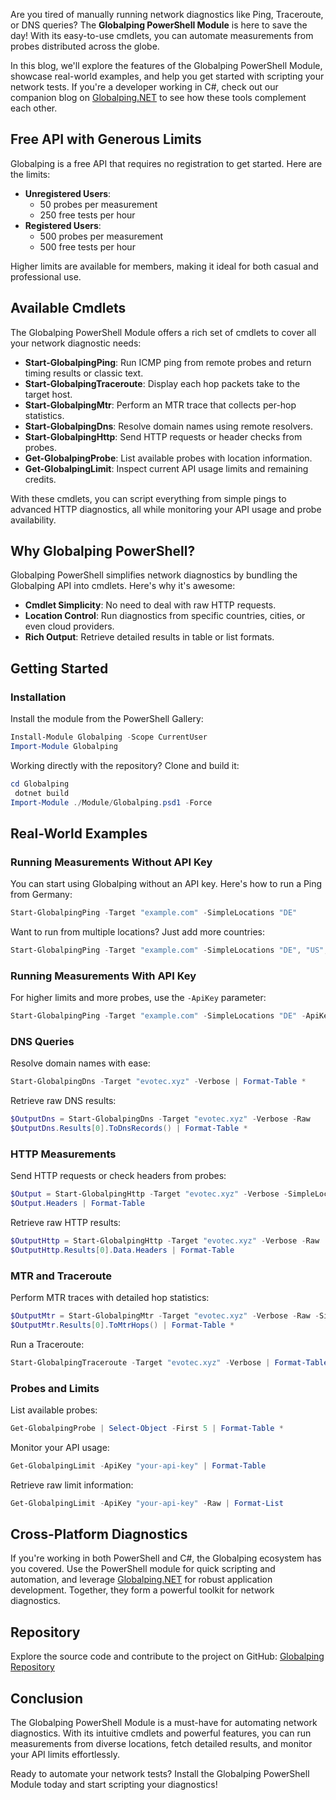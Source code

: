 Are you tired of manually running network diagnostics like Ping, Traceroute, or DNS queries? The **Globalping PowerShell Module** is here to save the day! With its easy-to-use cmdlets, you can automate measurements from probes distributed across the globe.

In this blog, we'll explore the features of the Globalping PowerShell Module, showcase real-world examples, and help you get started with scripting your network tests. If you're a developer working in C#, check out our companion blog on [Globalping.NET](https://evotec.xyz/supercharging-your-network-diagnostics-with-globalping-for-net/) to see how these tools complement each other.

## Free API with Generous Limits

Globalping is a free API that requires no registration to get started. Here are the limits:

- **Unregistered Users**:
  - 50 probes per measurement
  - 250 free tests per hour
- **Registered Users**:
  - 500 probes per measurement
  - 500 free tests per hour

Higher limits are available for members, making it ideal for both casual and professional use.

## Available Cmdlets

The Globalping PowerShell Module offers a rich set of cmdlets to cover all your network diagnostic needs:

- **Start-GlobalpingPing**: Run ICMP ping from remote probes and return timing results or classic text.
- **Start-GlobalpingTraceroute**: Display each hop packets take to the target host.
- **Start-GlobalpingMtr**: Perform an MTR trace that collects per-hop statistics.
- **Start-GlobalpingDns**: Resolve domain names using remote resolvers.
- **Start-GlobalpingHttp**: Send HTTP requests or header checks from probes.
- **Get-GlobalpingProbe**: List available probes with location information.
- **Get-GlobalpingLimit**: Inspect current API usage limits and remaining credits.

With these cmdlets, you can script everything from simple pings to advanced HTTP diagnostics, all while monitoring your API usage and probe availability.

## Why Globalping PowerShell?

Globalping PowerShell simplifies network diagnostics by bundling the Globalping API into cmdlets. Here's why it's awesome:

- **Cmdlet Simplicity**: No need to deal with raw HTTP requests.
- **Location Control**: Run diagnostics from specific countries, cities, or even cloud providers.
- **Rich Output**: Retrieve detailed results in table or list formats.

## Getting Started

### Installation

Install the module from the PowerShell Gallery:

```powershell
Install-Module Globalping -Scope CurrentUser
Import-Module Globalping
```

Working directly with the repository? Clone and build it:

```powershell
cd Globalping
 dotnet build
Import-Module ./Module/Globalping.psd1 -Force
```

## Real-World Examples

### Running Measurements Without API Key

You can start using Globalping without an API key. Here's how to run a Ping from Germany:

```powershell
Start-GlobalpingPing -Target "example.com" -SimpleLocations "DE"
```

Want to run from multiple locations? Just add more countries:

```powershell
Start-GlobalpingPing -Target "example.com" -SimpleLocations "DE", "US", "GB"
```

### Running Measurements With API Key

For higher limits and more probes, use the `-ApiKey` parameter:

```powershell
Start-GlobalpingPing -Target "example.com" -SimpleLocations "DE" -ApiKey "your-api-key"
```

### DNS Queries

Resolve domain names with ease:

```powershell
Start-GlobalpingDns -Target "evotec.xyz" -Verbose | Format-Table *
```

Retrieve raw DNS results:

```powershell
$OutputDns = Start-GlobalpingDns -Target "evotec.xyz" -Verbose -Raw
$OutputDns.Results[0].ToDnsRecords() | Format-Table *
```

### HTTP Measurements

Send HTTP requests or check headers from probes:

```powershell
$Output = Start-GlobalpingHttp -Target "evotec.xyz" -Verbose -SimpleLocations "Krakow+PL"
$Output.Headers | Format-Table
```

Retrieve raw HTTP results:

```powershell
$OutputHttp = Start-GlobalpingHttp -Target "evotec.xyz" -Verbose -Raw
$OutputHttp.Results[0].Data.Headers | Format-Table
```

### MTR and Traceroute

Perform MTR traces with detailed hop statistics:

```powershell
$OutputMtr = Start-GlobalpingMtr -Target "evotec.xyz" -Verbose -Raw -SimpleLocations "Krakow+PL", "Berlin+DE"
$OutputMtr.Results[0].ToMtrHops() | Format-Table *
```

Run a Traceroute:

```powershell
Start-GlobalpingTraceroute -Target "evotec.xyz" -Verbose | Format-Table *
```

### Probes and Limits

List available probes:

```powershell
Get-GlobalpingProbe | Select-Object -First 5 | Format-Table *
```

Monitor your API usage:

```powershell
Get-GlobalpingLimit -ApiKey "your-api-key" | Format-Table
```

Retrieve raw limit information:

```powershell
Get-GlobalpingLimit -ApiKey "your-api-key" -Raw | Format-List
```

## Cross-Platform Diagnostics

If you're working in both PowerShell and C#, the Globalping ecosystem has you covered. Use the PowerShell module for quick scripting and automation, and leverage [Globalping.NET](https://evotec.xyz/supercharging-your-network-diagnostics-with-globalping-for-net/) for robust application development. Together, they form a powerful toolkit for network diagnostics.

## Repository

Explore the source code and contribute to the project on GitHub: [Globalping Repository](https://github.com/EvotecIT/Globalping)

## Conclusion

The Globalping PowerShell Module is a must-have for automating network diagnostics. With its intuitive cmdlets and powerful features, you can run measurements from diverse locations, fetch detailed results, and monitor your API limits effortlessly.

Ready to automate your network tests? Install the Globalping PowerShell Module today and start scripting your diagnostics!